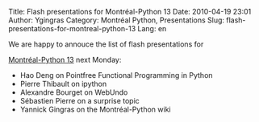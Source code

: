 Title: Flash presentations for Montréal-Python 13
Date: 2010-04-19 23:01
Author: Ygingras
Category: Montréal Python, Presentations
Slug: flash-presentations-for-montreal-python-13
Lang: en

<!--:en-->We are happy to annouce the list of flash presentations for
[Montréal-Python 13][] next Monday:

-   Hao Deng on Pointfree Functional Programming in Python
-   Pierre Thibault on ipython
-   Alexandre Bourget on WebUndo
-   Sébastien Pierre on a surprise topic
-   Yannick Gingras on the Montréal-Python wiki

<!--:-->

</p>

  [Montréal-Python 13]: http://www.montrealpython.org/2010/03/montreal-python-13-on-2010-04-26/
